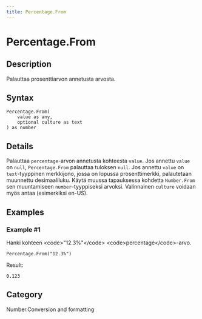 ```yaml
---
title: Percentage.From
---
```


# Percentage.From


## Description

Palauttaa prosenttiarvon annetusta arvosta.


## Syntax

```powerquery
Percentage.From(
    value as any,
    optional culture as text
) as number
```


## Details

Palauttaa <code>percentage</code>-arvon annetusta kohteesta <code>value</code>. Jos annettu <code>value</code> on <code>null</code>, <code>Percentage.From</code> palauttaa tuloksen <code>null</code>. Jos annettu <code>value</code> on <code>text</code>-tyyppinen merkkijono, jossa on lopussa prosenttimerkki, palautetaan muunnettu desimaaliluku. Käytä muussa tapauksessa kohdetta <code>Number.From</code> sen muuntamiseen <code>number</code>-tyyppiseksi arvoksi. Valinnainen <code>culture</code> voidaan myös antaa (esimerkiksi en-US).


## Examples

### Example #1 
Hanki kohteen &lt;code&gt;&#34;12.3%&#34;&lt;/code&gt; &lt;code&gt;percentage&lt;/code&gt;-arvo.
```powerquery
Percentage.From("12.3%")
```

Result: 
```powerquery
0.123
```




## Category
Number.Conversion and formatting
